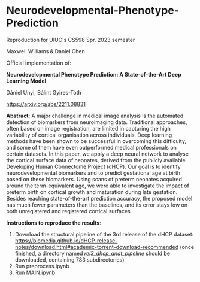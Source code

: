 # Neurodevelopmental-Phenotype-Prediction

Reproduction for UIUC's CS598 Spr. 2023 semester

Maxwell Williams & Daniel Chen

Official implementation of:

<b>Neurodevelopmental Phenotype Prediction: A State-of-the-Art Deep Learning Model</b>

Dániel Unyi, Bálint Gyires-Tóth

https://arxiv.org/abs/2211.08831

<b>Abstract</b>: A major challenge in medical image analysis is the automated detection of biomarkers from neuroimaging data. Traditional approaches, often based on image registration, are limited in capturing the high variability of cortical organisation across individuals. Deep learning methods have been shown to be successful in overcoming this difficulty, and some of them have even outperformed medical professionals on certain datasets. In this paper, we apply a deep neural network to analyse the cortical surface data of neonates, derived from the publicly available Developing Human Connectome Project (dHCP). Our goal is to identify neurodevelopmental biomarkers and to predict gestational age at birth based on these biomarkers. Using scans of preterm neonates acquired around the term-equivalent age, we were able to investigate the impact of preterm birth on cortical growth and maturation during late gestation. Besides reaching state-of-the-art prediction accuracy, the proposed model has much fewer parameters than the baselines, and its error stays low on both unregistered and registered cortical surfaces.

<b>Instructions to reproduce the results</b>:
1) Download the structural pipeline of the 3rd release of the dHCP dataset: https://biomedia.github.io/dHCP-release-notes/download.html#academic-torrent-download-recommended (once finished, a directory named <i>rel3_dhcp_anat_pipeline</i> should be downloaded, containing 783 subdirectories)
2) Run preprocess.ipynb
3) Run MAIN.ipynb



